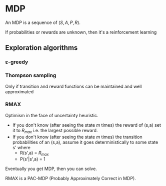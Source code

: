 # MDP

An MDP is a sequence of $(S, A, P, R)$.

If probabilities or rewards are unknown, then it's a reinforcement learning

## Exploration algorithms

### ε-greedy

### Thompson sampling

Only if transition and reward functions can be maintained and well approximated

### RMAX

Optimism in the face of uncertainty heuristic.

- If you don't know (after seeing the state $m$ times) the reward of (s,a) set it to $R_{max}$ i.e. the largest possible reward.
- If you don't know (after seeing the state $m$ times) the transition probabilities of an (s,a), assume it goes deterministically to some state s' where
    - R(s',a) = $R_{max}$
    - P(s'|s',a) = 1

Eventually you get MDP, then you can solve.

RMAX is a PAC-MDP (Probably Approximately Correct in MDP).
